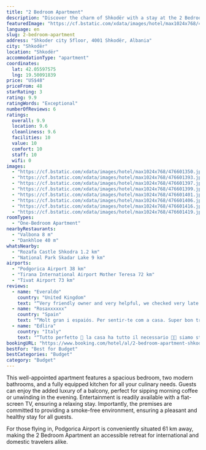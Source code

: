 ```yaml
---
title: "2 Bedroom Apartment"
description: "Discover the charm of Shkodër with a stay at the 2 Bedroom Apartment, a prime choice for travelers seeking comfort and convenience."
featuredImage: "https://cf.bstatic.com/xdata/images/hotel/max1024x768/476601350.jpg?k=8dcd22ae484fb433c0379f34b55ed20b54297fb1fce008b6a4bbd70ab290d836&o=&hp=1"
language: en
slug: 2-bedroom-apartment
address: "Shkoder city 5floor, 4001 Shkodër, Albania"
city: "Shkodër"
location: "Shkodër"
accommodationType: "apartment"
coordinates:
  lat: 42.05597575
  lng: 19.50091839
price: "US$48"
priceFrom: 48
starRating: 3
rating: 9.9
ratingWords: "Exceptional"
numberOfReviews: 6
ratings:
  overall: 9.9
  location: 9.6
  cleanliness: 9.6
  facilities: 10
  value: 10
  comfort: 10
  staff: 10
  wifi: 0
images:
  - "https://cf.bstatic.com/xdata/images/hotel/max1024x768/476601350.jpg?k=8dcd22ae484fb433c0379f34b55ed20b54297fb1fce008b6a4bbd70ab290d836&o=&hp=1"
  - "https://cf.bstatic.com/xdata/images/hotel/max1024x768/476601393.jpg?k=cfd745be5fead4f39646703f70afe4c3d9e539579bef6597a6bc3223e7e6469b&o=&hp=1"
  - "https://cf.bstatic.com/xdata/images/hotel/max1024x768/476601397.jpg?k=c68c88a28b671cc62e17c8f322bcd6e323695cb65215a02f4486a8c212b5013f&o=&hp=1"
  - "https://cf.bstatic.com/xdata/images/hotel/max1024x768/476601399.jpg?k=9960a24b9db5128648b7d0e126b83195ab537abdd6c1b41587a70ec6dd39671b&o=&hp=1"
  - "https://cf.bstatic.com/xdata/images/hotel/max1024x768/476601401.jpg?k=c413935f81022c89cdb5d1b227978f9b771d66b2f2952887c73fee312b94b34a&o=&hp=1"
  - "https://cf.bstatic.com/xdata/images/hotel/max1024x768/476601406.jpg?k=0762a8f2d02a6c6d8a5de064ba586ed3f7a5d62228f0178723f3c3dbfca48c04&o=&hp=1"
  - "https://cf.bstatic.com/xdata/images/hotel/max1024x768/476601416.jpg?k=5feb9c1eda113a47bdfb994ccfe13235611fc13c2b551f4093e74e59a645f951&o=&hp=1"
  - "https://cf.bstatic.com/xdata/images/hotel/max1024x768/476601419.jpg?k=3f60406facd5ef1b249de1842fc758ed8da524fbfd5fc72697eda133e41f7d99&o=&hp=1"
roomTypes:
  - "One-Bedroom Apartment"
nearbyRestaurants:
  - "Valbona 8 m"
  - "Dankhloe 40 m"
whatsNearby:
  - "Rozafa Castle Shkodra 1.2 km"
  - "National Park Skadar Lake 9 km"
airports:
  - "Podgorica Airport 38 km"
  - "Tirana International Airport Mother Teresa 72 km"
  - "Tivat Airport 73 km"
reviews:
  - name: "Everaldo"
    country: "United Kingdom"
    text: "“Very friendly owner and very helpful, we checked very late in the evening and he was waiting for us. The house has everything what you need In it, and a lots off shops around too.”"
  - name: "Rosaxxxxxx"
    country: "Spain"
    text: "“Molt gran i espaiós. Per sentir-te com a casa. Super bon tracte amb l'amfitrio.”"
  - name: "Edlira"
    country: "Italy"
    text: "“Tutto perfetto 💯 la casa ha tutto il necessario 👍🏼 siamo stati benissimo”"
bookingURL: "https://www.booking.com/hotel/al/2-bedroom-apartment-shkoder.en-gb.html?aid=8035640"
bestFor: "Best for Budget"
bestCategories: "Budget"
category: "Budget"
---
```


This well-appointed apartment features a spacious bedroom, two modern bathrooms, and a fully equipped kitchen for all your culinary needs. Guests can enjoy the added luxury of a balcony, perfect for sipping morning coffee or unwinding in the evening. Entertainment is readily available with a flat-screen TV, ensuring a relaxing stay. Importantly, the premises are committed to providing a smoke-free environment, ensuring a pleasant and healthy stay for all guests.

For those flying in, Podgorica Airport is conveniently situated 61 km away, making the 2 Bedroom Apartment an accessible retreat for international and domestic travelers alike.